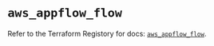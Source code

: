 # `aws_appflow_flow`

Refer to the Terraform Registory for docs: [`aws_appflow_flow`](https://registry.terraform.io/providers/hashicorp/aws/5.16.1/docs/resources/appflow_flow).
